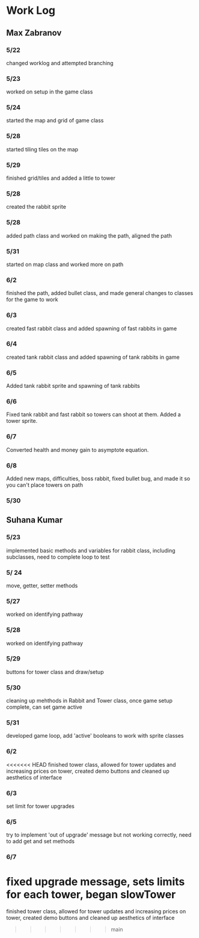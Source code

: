 # Work Log

## Max Zabranov

### 5/22

changed worklog and attempted branching

### 5/23

worked on setup in the game class

### 5/24

started the map and grid of game class

### 5/28

started tiling tiles on the map

### 5/29

finished grid/tiles and added a little to tower

### 5/28 

created the rabbit sprite

### 5/28

added path class and worked on making the path, aligned the path

### 5/31

started on map class and worked more on path

### 6/2

finished the path, added bullet class, and made general changes to classes for the game to work

### 6/3

created fast rabbit class and added spawning of fast rabbits in game

### 6/4

created tank rabbit class and added spawning of tank rabbits in game

### 6/5

Added tank rabbit sprite and spawning of tank rabbits

### 6/6

Fixed tank rabbit and fast rabbit so towers can shoot at them. Added a tower sprite.

### 6/7

Converted health and money gain to asymptote equation.

### 6/8

Added new maps, difficulties, boss rabbit, fixed bullet bug, and made it so you can't place towers on path

### 5/30

## Suhana Kumar

### 5/23
implemented basic methods and variables for rabbit class, including subclasses, need to complete loop to test

### 5/ 24
move, getter, setter methods

### 5/27
worked on identifying pathway

### 5/28
worked on identifying pathway

### 5/29
buttons for tower class and draw/setup

### 5/30
cleaning up mehthods in Rabbit and Tower class, once game setup complete, can set game active

### 5/31
developed game loop, add 'active' booleans to work with sprite classes

### 6/2
<<<<<<< HEAD
finished tower class, allowed for tower updates and increasing prices on tower, created demo buttons and cleaned up aesthetics of interface

### 6/3
set limit for tower upgrades

### 6/5
try to implement 'out of upgrade' message but not working correctly, need to add get and set methods

### 6/7
fixed upgrade message, sets limits for each tower, began slowTower
=======
finished tower class, allowed for tower updates and increasing prices on tower, created demo buttons and cleaned up aesthetics of interface
>>>>>>> main
